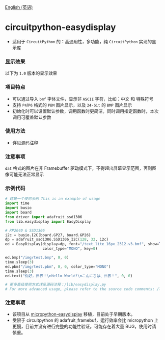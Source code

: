 [English (英语)](./README.md)

# circuitpython-easydisplay
- 适用于 `CircuitPython` 的：高通用性，多功能，纯 `CircuitPython` 实现的显示库

### 显示效果
以下为 `1.0` 版本的显示效果


### 项目特点
- 可以通过导入 `bmf` 字体文件，显示非 `ASCII` 字符，比如：中文 和 特殊符号
- 支持 `P4`/`P6` 格式的 `PBM` 图片显示，以及 `24-bit` 的 `BMP` 图片显示
- 初始化时可以设置默认参数，调用函数时更简洁，同时调用指定函数时，本次调用可覆盖默认参数

### 使用方法
- 详见源码注释

### 注意事项
`dat` 格式的图片在非 Framebuffer 驱动模式下，不得超出屏幕显示范围，否则图像可能无法正常显示

### 示例代码
```python
# 这是一个使用示例 This is an example of usage
import time
import busio
import board
from driver import adafruit_ssd1306
from lib.easydisplay import EasyDisplay

# RP2040 & SSD1306
i2c = busio.I2C(board.GP27, board.GP26)
dp = adafruit_ssd1306.SSD1306_I2C(128, 32, i2c)
ed = EasyDisplay(display=dp, font="/text_lite_16px_2312.v3.bmf", show=True, color=1, clear=True,
                 color_type="MONO", key=0)

ed.bmp("/img/test.bmp", 0, 0)
time.sleep(3)
ed.pbm("/img/test.pbm", 0, 0, color_type="MONO")
time.sleep(3)
ed.text("你好，世界！\nHello World!\nこんにちは、世界！", 0, 0)

# 更多高级使用方式详见源码注释：/lib/easydisplay.py
# For more advanced usage, please refer to the source code comments: /lib/easydisplay.py
```

### 注意事项
- 该项目从 [micropython-easydisplay](https://github.com/funnygeeker/micropython-easydisplay) 移植，目前处于早期版本。
- 受限于 circuitpython 的 adafruit_framebuf，运行效率会比 micropython 上更慢，目前并没有进行完整的功能性验证，可能存在着大量 BUG，使用时请慎重。